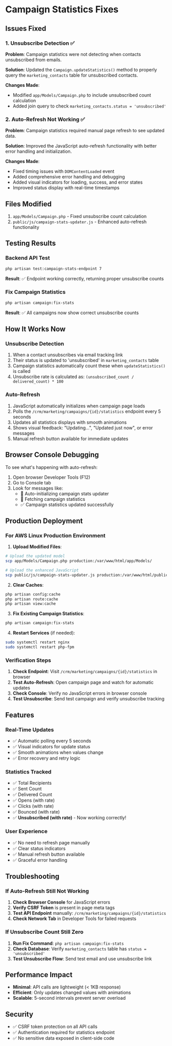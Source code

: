 # Campaign Statistics Fixes

## Issues Fixed

### 1. Unsubscribe Detection ✅
**Problem**: Campaign statistics were not detecting when contacts unsubscribed from emails.

**Solution**: Updated the `Campaign.updateStatistics()` method to properly query the `marketing_contacts` table for unsubscribed contacts.

**Changes Made**:
- Modified `app/Models/Campaign.php` to include unsubscribed count calculation
- Added join query to check `marketing_contacts.status = 'unsubscribed'`

### 2. Auto-Refresh Not Working ✅
**Problem**: Campaign statistics required manual page refresh to see updated data.

**Solution**: Improved the JavaScript auto-refresh functionality with better error handling and initialization.

**Changes Made**:
- Fixed timing issues with `DOMContentLoaded` event
- Added comprehensive error handling and debugging
- Added visual indicators for loading, success, and error states
- Improved status display with real-time timestamps

## Files Modified

1. `app/Models/Campaign.php` - Fixed unsubscribe count calculation
2. `public/js/campaign-stats-updater.js` - Enhanced auto-refresh functionality

## Testing Results

### Backend API Test
```bash
php artisan test:campaign-stats-endpoint 7
```
**Result**: ✅ Endpoint working correctly, returning proper unsubscribe counts

### Fix Campaign Statistics
```bash
php artisan campaign:fix-stats
```
**Result**: ✅ All campaigns now show correct unsubscribe counts

## How It Works Now

### Unsubscribe Detection
1. When a contact unsubscribes via email tracking link
2. Their status is updated to 'unsubscribed' in `marketing_contacts` table
3. Campaign statistics automatically count these when `updateStatistics()` is called
4. Unsubscribe rate is calculated as: `(unsubscribed_count / delivered_count) * 100`

### Auto-Refresh
1. JavaScript automatically initializes when campaign page loads
2. Polls the `/crm/marketing/campaigns/{id}/statistics` endpoint every 5 seconds
3. Updates all statistics displays with smooth animations
4. Shows visual feedback: "Updating...", "Updated just now", or error messages
5. Manual refresh button available for immediate updates

## Browser Console Debugging

To see what's happening with auto-refresh:
1. Open browser Developer Tools (F12)
2. Go to Console tab
3. Look for messages like:
   - 🚀 Auto-initializing campaign stats updater
   - 📡 Fetching campaign statistics
   - ✅ Campaign statistics updated successfully

## Production Deployment

### For AWS Linux Production Environment

1. **Upload Modified Files**:
```bash
# Upload the updated model
scp app/Models/Campaign.php production:/var/www/html/app/Models/

# Upload the enhanced JavaScript
scp public/js/campaign-stats-updater.js production:/var/www/html/public/js/
```

2. **Clear Caches**:
```bash
php artisan config:cache
php artisan route:cache
php artisan view:cache
```

3. **Fix Existing Campaign Statistics**:
```bash
php artisan campaign:fix-stats
```

4. **Restart Services** (if needed):
```bash
sudo systemctl restart nginx
sudo systemctl restart php-fpm
```

### Verification Steps

1. **Check Endpoint**: Visit `/crm/marketing/campaigns/{id}/statistics` in browser
2. **Test Auto-Refresh**: Open campaign page and watch for automatic updates
3. **Check Console**: Verify no JavaScript errors in browser console
4. **Test Unsubscribe**: Send test campaign and verify unsubscribe tracking

## Features

### Real-Time Updates
- ✅ Automatic polling every 5 seconds
- ✅ Visual indicators for update status
- ✅ Smooth animations when values change
- ✅ Error recovery and retry logic

### Statistics Tracked
- ✅ Total Recipients
- ✅ Sent Count
- ✅ Delivered Count
- ✅ Opens (with rate)
- ✅ Clicks (with rate)
- ✅ Bounced (with rate)
- ✅ **Unsubscribed (with rate)** - Now working correctly!

### User Experience
- ✅ No need to refresh page manually
- ✅ Clear status indicators
- ✅ Manual refresh button available
- ✅ Graceful error handling

## Troubleshooting

### If Auto-Refresh Still Not Working

1. **Check Browser Console** for JavaScript errors
2. **Verify CSRF Token** is present in page meta tags
3. **Test API Endpoint** manually: `/crm/marketing/campaigns/{id}/statistics`
4. **Check Network Tab** in Developer Tools for failed requests

### If Unsubscribe Count Still Zero

1. **Run Fix Command**: `php artisan campaign:fix-stats`
2. **Check Database**: Verify `marketing_contacts` table has `status = 'unsubscribed'`
3. **Test Unsubscribe Flow**: Send test email and use unsubscribe link

## Performance Impact

- **Minimal**: API calls are lightweight (< 1KB response)
- **Efficient**: Only updates changed values with animations
- **Scalable**: 5-second intervals prevent server overload

## Security

- ✅ CSRF token protection on all API calls
- ✅ Authentication required for statistics endpoint
- ✅ No sensitive data exposed in client-side code 